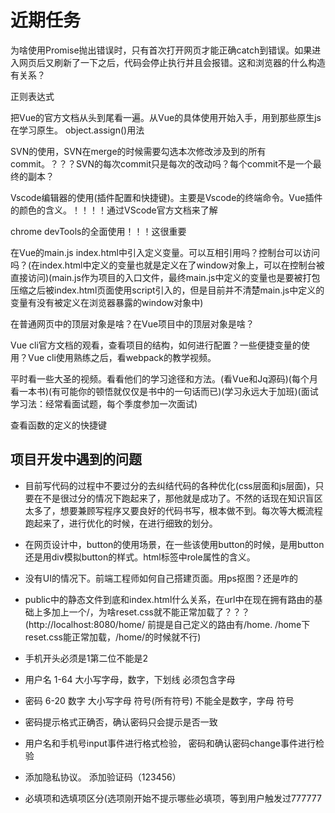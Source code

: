 # 近期任务

为啥使用Promise抛出错误时，只有首次打开网页才能正确catch到错误。如果进入网页后又刷新了一下之后，代码会停止执行并且会报错。这和浏览器的什么构造有关系？

正则表达式

把Vue的官方文档从头到尾看一遍。从Vue的具体使用开始入手，用到那些原生js在学习原生。
object.assign()用法

SVN的使用，SVN在merge的时候需要勾选本次修改涉及到的所有commit。？？？SVN的每次commit只是每次的改动吗？每个commit不是一个最终的副本？

Vscode编辑器的使用(插件配置和快捷键)。主要是Vscode的终端命令。Vue插件的颜色的含义。！！！！通过VScode官方文档来了解

chrome devTools的全面使用！！！这很重要

在Vue的main.js index.html中引入定义变量。可以互相引用吗？控制台可以访问吗？(在index.html中定义的变量也就是定义在了window对象上，可以在控制台被直接访问)(main.js作为项目的入口文件，最终main.js中定义的变量也是要被打包压缩之后被index.html页面使用script引入的，但是目前并不清楚main.js中定义的变量有没有被定义在浏览器暴露的window对象中)

在普通网页中的顶层对象是啥？在Vue项目中的顶层对象是啥？

Vue cli官方文档的观看，查看项目的结构，如何进行配置？一些便捷变量的使用？Vue cli使用熟练之后，看webpack的教学视频。

平时看一些大圣的视频。看看他们的学习途径和方法。(看Vue和Jq源码)(每个月看一本书)(有可能你的顿悟就仅仅是书中的一句话而已)(学习永远大于加班)(面试学习法：经常看面试题，每个季度参加一次面试)

查看函数的定义的快捷键

## 项目开发中遇到的问题

* 目前写代码的过程中不要过分的去纠结代码的各种优化(css层面和js层面)，只要在不是很过分的情况下跑起来了，那他就是成功了。不然的话现在知识盲区太多了，想要兼顾写程序又要良好的代码书写，根本做不到。每次等大概流程跑起来了，进行优化的时候，在进行细致的划分。
* 在网页设计中，button的使用场景，在一些该使用button的时候，是用button还是用div模拟button的样式。html标签中role属性的含义。
* 没有UI的情况下。前端工程师如何自己搭建页面。用ps抠图？还是咋的
* public中的静态文件到底和index.html什么关系，在url中在现在拥有路由的基础上多加上一个/，为啥reset.css就不能正常加载了？？？(http://localhost:8080/home/    前提是自己定义的路由有/home.   /home下reset.css能正常加载，/home/的时候就不行)

* 手机开头必须是1第二位不能是2
* 用户名 1-64  大小写字母，数字，下划线   必须包含字母
* 密码 6-20      数字 大小写字母 符号(所有符号)      不能全是数字，字母 符号
* 密码提示格式正确否，确认密码只会提示是否一致
* 用户名和手机号input事件进行格式检验， 密码和确认密码change事件进行检验
* 添加隐私协议。 添加验证码（123456）
* 必填项和选填项区分(选项刚开始不提示哪些必填项，等到用户触发过777777
